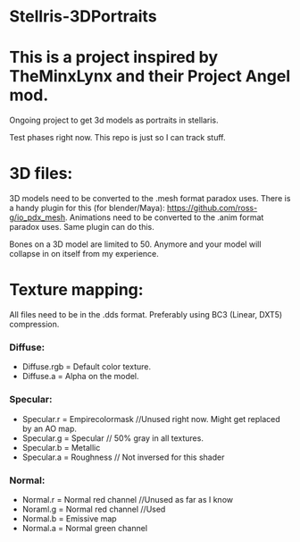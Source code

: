 # Stellris-3DPortraits

# This is a project inspired by TheMinxLynx and their Project Angel mod.

Ongoing project to get 3d models as portraits in stellaris.

Test phases right now. This repo is just so I can track stuff.

# 3D files:
3D models need to be converted to the .mesh format paradox uses. There is a handy plugin for this (for blender/Maya): https://github.com/ross-g/io_pdx_mesh. Animations need to be converted to the .anim format paradox uses. Same plugin can do this.

Bones on a 3D model are limited to 50. Anymore and your model will collapse in on itself from my experience. 

# Texture mapping:
All files need to be in the .dds format. Preferably using BC3 (Linear, DXT5) compression.

### Diffuse:
- Diffuse.rgb = Default color texture.
- Diffuse.a = Alpha on the model.

### Specular:
- Specular.r = Empirecolormask //Unused right now. Might get replaced by an AO map.
- Specular.g = Specular // 50% gray in all textures.
- Specular.b = Metallic
- Specular.a = Roughness // Not inversed for this shader

### Normal:
- Normal.r = Normal red channel //Unused as far as I know
- Noraml.g = Normal red channel //Used
- Normal.b = Emissive map
- Normal.a = Normal green channel


